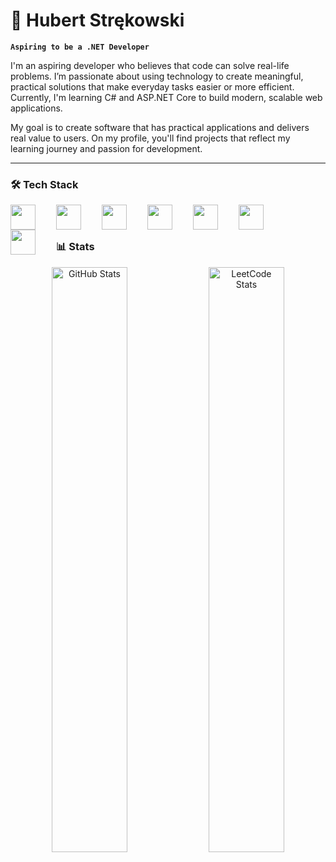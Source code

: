 # 🦾 Hubert Strękowski

**`Aspiring to be a .NET Developer`**

I'm an aspiring developer who believes that code can solve real-life problems. I’m passionate about using technology to create meaningful, practical solutions that make everyday tasks easier or more efficient.
Currently, I'm learning C# and ASP.NET Core to build modern, scalable web applications.

My goal is to create software that has practical applications and delivers real value to users. On my profile, you'll find projects that reflect my learning journey and passion for development.

---

<!-- Tutaj będą TOP PROJECTS jak już je zrobie -->

### 🛠 Tech Stack
<img align="left" width="40px;" style="padding-right: 30px;" src="https://cdn.jsdelivr.net/gh/devicons/devicon@latest/icons/csharp/csharp-plain.svg" />
<img align="left" width="40px;" style="padding-right: 30px;" src="https://cdn.jsdelivr.net/gh/devicons/devicon@latest/icons/dotnetcore/dotnetcore-original.svg" />
<img align="left" width="40px;" style="padding-right: 30px;" src="https://cdn.jsdelivr.net/gh/devicons/devicon@latest/icons/html5/html5-plain.svg" />   
<img align="left" width="40px;" style="padding-right: 30px;" src="https://cdn.jsdelivr.net/gh/devicons/devicon@latest/icons/css3/css3-plain.svg" />  
<img align="left" width="40px;" style="padding-right: 30px;" src="https://cdn.jsdelivr.net/gh/devicons/devicon@latest/icons/javascript/javascript-plain.svg" />  
<img align="left" width="40px;" style="padding-right: 30px;" src="https://cdn.jsdelivr.net/gh/devicons/devicon@latest/icons/git/git-original.svg" />
<img align="left" width="40px;" style="padding-right: 30px;" src="https://cdn-icons-png.flaticon.com/512/25/25231.png" />

          

<br/>

#

### 📊 Stats

<p align="center">
  <img src="https://github-readme-stats.vercel.app/api?username=hstrekowski&show_icons=true&theme=dark" alt="GitHub Stats" width="49%"/>
  <img src="https://leetcard.jacoblin.cool/hstrekowski?theme=dark&" alt="LeetCode Stats" width="49%"/>
</p>


